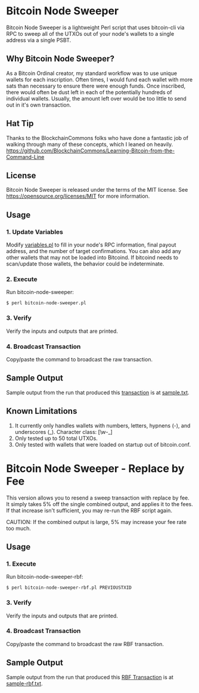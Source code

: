 Bitcoin Node Sweeper
=====================================

Bitcoin Node Sweeper is a lightweight Perl script that uses bitcoin-cli via RPC to
sweep all of the UTXOs out of your node's wallets to a single address via a single PSBT.

Why Bitcoin Node Sweeper?
---------------------

As a Bitcoin Ordinal creator, my standard workflow was to use unique wallets for each inscription.  Often times,
I would fund each wallet with more sats than necessary to ensure there were enough funds. Once inscribed,
there would often be dust left in each of the potentially hundreds of individual wallets. Usually, the amount left
over would be too little to send out in it's own transaction.

Hat Tip
-------
Thanks to the BlockchainCommons folks who have done a fantastic job of walking through many of these concepts, which I leaned on heavily.
https://github.com/BlockchainCommons/Learning-Bitcoin-from-the-Command-Line 

License
-------

Bitcoin Node Sweeper is released under the terms of the MIT license. See https://opensource.org/licenses/MIT for more
information.

Usage 
-------------------
### 1. Update Variables
Modify [variables.pl](variables.pl) to fill in your node's RPC information, final payout address, and the number of target confirmations. You can also add any other wallets that may not be loaded into Bitcoind.  If bitcoind needs to scan/update those wallets, the behavior could be indeterminate.  
### 2. Execute
Run bitcoin-node-sweeper:

```
$ perl bitcoin-node-sweeper.pl
```
### 3. Verify
Verify the inputs and outputs that are printed.

### 4. Broadcast Transaction
Copy/paste the command to broadcast the raw transaction.

Sample Output
-------
Sample output from the run that produced this [transaction](https://mempool.space/tx/cb01f1b4a9eb2e090b42f7881780dfe47e5f4f7a7eec3dfaaea3d8b3d9280dea) is at [sample.txt](sample.txt).

Known Limitations
-------
1. It currently only handles wallets with numbers, letters, hypnens (-), and underscores (_).  Character class:  [\w\-\_]
2. Only tested up to 50 total UTXOs.
3. Only tested with wallets that were loaded on startup out of bitcoin.conf.


Bitcoin Node Sweeper - Replace by Fee
=====================================
This version allows you to resend a sweep transaction with replace by fee.  It simply takes 5% off the single combined output, and applies it to the fees.  If that increase isn't sufficient, you may re-run the RBF script again.

CAUTION: If the combined output is large, 5% may increase your fee rate too much.

Usage 
-------------------
### 1. Execute
Run bitcoin-node-sweeper-rbf:

```
$ perl bitcoin-node-sweeper-rbf.pl PREVIOUSTXID
```
### 3. Verify
Verify the inputs and outputs that are printed.

### 4. Broadcast Transaction
Copy/paste the command to broadcast the raw RBF transaction.

Sample Output
-------
Sample output from the run that produced this [RBF Transaction](https://mempool.space/tx/a966a43ad8176f6fd2cd1c21f00c1867b5428d4864ef20cc4bda15bd0b84897d) is at [sample-rbf.txt](sample-rbf.txt).

